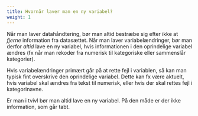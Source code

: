 ```yaml
---
title: Hvornår laver man en ny variabel?
weight: 1
---
```

Når man laver datahåndtering, bør man altid bestræbe sig efter ikke at
*fjerne* information fra datasættet. Når man laver variabelændringer,
bør man derfor *altid* lave en ny variabel, hvis informationen i den
oprindelige variabel ændres (fx når man rekoder fra numerisk til
kategoriske eller sammenslår kategorier).

Hvis variabelændringer primært går på at rette fejl i variablen, så kan
man typisk fint overskrive den oprindelige variabel. Dette kan fx være
aktuelt, hvis variabel skal ændres fra tekst til numerisk, eller hvis
der skal rettes fejl i kategorinavne.

Er man i tvivl bør man altid lave en ny variabel. På den måde er der
ikke information, som går tabt.
